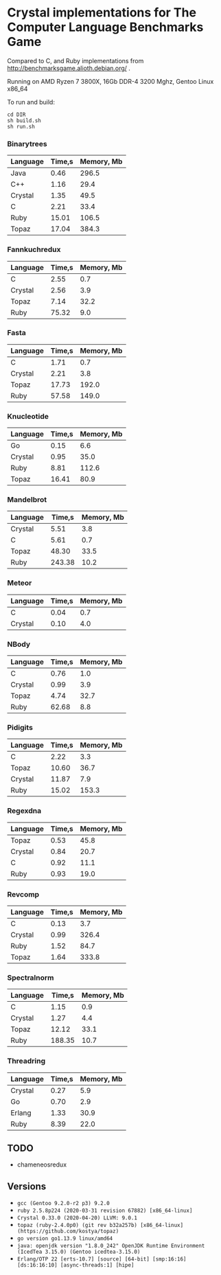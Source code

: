 # Crystal implementations for The Computer Language Benchmarks Game

Compared to C, and Ruby implementations from http://benchmarksgame.alioth.debian.org/ .

Running on AMD Ryzen 7 3800X, 16Gb DDR-4 3200 Mghz, Gentoo Linux x86_64

To run and build:
```
cd DIR
sh build.sh 
sh run.sh
```

### Binarytrees

| Language        | Time,s  | Memory, Mb |
| --------------- | ------- | ---------- |
| Java            | 0.46    | 296.5      |
| C++             | 1.16    | 29.4       |
| Crystal         | 1.35    | 49.5       |
| C               | 2.21    | 33.4       |
| Ruby            | 15.01   | 106.5      |
| Topaz           | 17.04   | 384.3      |

### Fannkuchredux

| Language        | Time,s  | Memory, Mb |
| --------------- | ------- | ---------- |
| C               | 2.55    | 0.7        |
| Crystal         | 2.56    | 3.9        |
| Topaz           | 7.14    | 32.2       |
| Ruby            | 75.32   | 9.0        |

### Fasta

| Language        | Time,s  | Memory, Mb |
| --------------- | ------- | ---------- |
| C               | 1.71    | 0.7        |
| Crystal         | 2.21    | 3.8        |
| Topaz           | 17.73   | 192.0      |
| Ruby            | 57.58   | 149.0      |

### Knucleotide

| Language        | Time,s  | Memory, Mb |
| --------------- | ------- | ---------- |
| Go              | 0.15    | 6.6        |
| Crystal         | 0.95    | 35.0       |
| Ruby            | 8.81    | 112.6      |
| Topaz           | 16.41   | 80.9       |

### Mandelbrot

| Language        | Time,s  | Memory, Mb |
| --------------- | ------- | ---------- |
| Crystal         | 5.51    | 3.8        |
| C               | 5.61    | 0.7        |
| Topaz           | 48.30   | 33.5       |
| Ruby            | 243.38  | 10.2       |

### Meteor

| Language        | Time,s  | Memory, Mb |
| --------------- | ------- | ---------- |
| C               | 0.04    | 0.7        |
| Crystal         | 0.10    | 4.0        |

### NBody

| Language        | Time,s  | Memory, Mb |
| --------------- | ------- | ---------- |
| C               | 0.76    | 1.0        |
| Crystal         | 0.99    | 3.9        |
| Topaz           | 4.74    | 32.7       |
| Ruby            | 62.68   | 8.8        |

### Pidigits

| Language        | Time,s  | Memory, Mb |
| --------------- | ------- | ---------- |
| C               | 2.22    | 3.3        |
| Topaz           | 10.60   | 36.7       |
| Crystal         | 11.87   | 7.9        |
| Ruby            | 15.02   | 153.3      |

### Regexdna

| Language        | Time,s  | Memory, Mb |
| --------------- | ------- | ---------- |
| Topaz           | 0.53    | 45.8       |
| Crystal         | 0.84    | 20.7       |
| C               | 0.92    | 11.1       |
| Ruby            | 0.93    | 19.0       |

### Revcomp

| Language        | Time,s  | Memory, Mb |
| --------------- | ------- | ---------- |
| C               | 0.13    | 3.7        |
| Crystal         | 0.99    | 326.4      |
| Ruby            | 1.52    | 84.7       |
| Topaz           | 1.64    | 333.8      |

### Spectralnorm

| Language        | Time,s  | Memory, Mb |
| --------------- | ------- | ---------- |
| C               | 1.15    | 0.9        |
| Crystal         | 1.27    | 4.4        |
| Topaz           | 12.12   | 33.1       |
| Ruby            | 188.35  | 10.7       |

### Threadring

| Language        | Time,s  | Memory, Mb |
| --------------- | ------- | ---------- |
| Crystal         | 0.27    | 5.9        |
| Go              | 0.70    | 2.9        |
| Erlang          | 1.33    | 30.9       |
| Ruby            | 8.39    | 22.0       |

## TODO
* chameneosredux

## Versions
* `gcc (Gentoo 9.2.0-r2 p3) 9.2.0`
* `ruby 2.5.8p224 (2020-03-31 revision 67882) [x86_64-linux]`
* `Crystal 0.33.0 (2020-04-20) LLVM: 9.0.1`
* `topaz (ruby-2.4.0p0) (git rev b32a257b) [x86_64-linux] (https://github.com/kostya/topaz)`
* `go version go1.13.9 linux/amd64`
* `java: openjdk version "1.8.0_242" OpenJDK Runtime Environment (IcedTea 3.15.0) (Gentoo icedtea-3.15.0)`
* `Erlang/OTP 22 [erts-10.7] [source] [64-bit] [smp:16:16] [ds:16:16:10] [async-threads:1] [hipe]`
